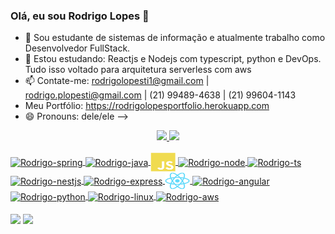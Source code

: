 ### Olá, eu sou Rodrigo Lopes 👋

- 🔭 Sou estudante de sistemas de informação e atualmente trabalho como Desenvolvedor FullStack.
- 🌱 Estou estudando: Reactjs e Nodejs com typescript, python e DevOps. Tudo isso voltado para arquitetura serverless com aws
- 📫 Contate-me: rodrigolopesti1@gmail.com | rodrigo.plopesti@gmail.com | (21) 99489-4638 | (21) 99604-1143
- Meu Portfólio: https://rodrigolopesportfolio.herokuapp.com
- 😄 Pronouns: dele/ele
-->
<head>
<link rel="stylesheet" href="https://cdn.jsdelivr.net/gh/devicons/devicon@v2.15.1/devicon.min.css"/>
</head>
<div align="center">
  <a href="https://github.com/RodrigoPaulaLopes">
  <img height="180em" src="https://github-readme-stats.vercel.app/api?username=RodrigoPaulaLopes&show_icons=true&theme=dark&include_all_commits=true&count_private=true"/>
  <img height="180em" src="https://github-readme-stats.vercel.app/api/top-langs/?username=RodrigoPaulaLopes&layout=compact&langs_count=8&theme=dark"/>
</div>
<div style="display: inline_block"><br>
     <img align="center" alt="Rodrigo-spring" height="30" width="40" src="https://cdn.jsdelivr.net/gh/devicons/devicon/icons/spring/spring-original.svg" />
     <img align="center" alt="Rodrigo-java" height="30" width="40" src="https://cdn.jsdelivr.net/gh/devicons/devicon/icons/java/java-plain.svg" />
      <img align="center" alt="Rodrigo-Js" height="30" width="40" src="https://raw.githubusercontent.com/devicons/devicon/master/icons/javascript/javascript-plain.svg"/>
      <img align="center" alt="Rodrigo-node" height="30" width="40" src="https://cdn.jsdelivr.net/gh/devicons/devicon/icons/nodejs/nodejs-original.svg" />
      <img align="center" alt="Rodrigo-ts" height="30" width="40" src="https://cdn.jsdelivr.net/gh/devicons/devicon/icons/typescript/typescript-original.svg"/>
      <img align="center" alt="Rodrigo-nestjs" height="30" width="40" src="https://cdn.jsdelivr.net/gh/devicons/devicon/icons/nestjs/nestjs-plain.svg" />
            <img align="center" alt="Rodrigo-express" height="30" width="40" src="https://cdn.jsdelivr.net/gh/devicons/devicon/icons/express/express-original-wordmark.svg" />
      <img align="center" alt="Rodrigo-React" height="30" width="40" src="https://raw.githubusercontent.com/devicons/devicon/master/icons/react/react-original.svg"/>
  <img align="center" alt="Rodrigo-angular" height="30" width="40" src="https://cdn.jsdelivr.net/gh/devicons/devicon/icons/angularjs/angularjs-plain.svg"/>
       <img align="center" alt="Rodrigo-python" height="30" width="40" src="https://cdn.jsdelivr.net/gh/devicons/devicon/icons/python/python-original.svg" />

 <img align="center" alt="Rodrigo-linux" height="30" width="40" src="https://cdn.jsdelivr.net/gh/devicons/devicon/icons/linux/linux-original.svg" />
       <img align="center" alt="Rodrigo-aws" height="30" width="40" src="https://cdn.jsdelivr.net/gh/devicons/devicon/icons/amazonwebservices/amazonwebservices-original.svg" />
    
  </div><br>
  <div style="margin-top: 2px;"> 
  <a href = "mailto:rodrigolopesti1@gmail.com"><img src="https://img.shields.io/badge/-Gmail-%23333?style=for-the-badge&logo=gmail&logoColor=white" target="_blank"></a>
  <a href="www.linkedin.com/in/rodrigopaulalopes" target="_blank"><img src="https://img.shields.io/badge/-LinkedIn-%230077B5?style=for-the-badge&logo=linkedin&logoColor=white" target="_blank"></a> 
</div>
